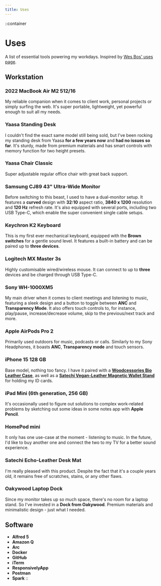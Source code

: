 ```yaml
---
title: Uses
---
```


::container
# Uses

A list of essential tools powering my workdays. Inspired by [Wes Bos' uses page](https://wesbos.com/uses).

## Workstation

### 2022 MacBook Air M2 512/16

My reliable companion when it comes to client work, personal projects or simply surfing the web. It's super portable, lightweight, yet powerful enough to suit all my needs.

### Yaasa Standing Desk

I couldn't find the exact same model still being sold, but I've been rocking my standing desk from Yaasa **for a few years now** and **had no issues so far**. It's sturdy, made from premium materials and has smart controls with memory function for two height presets.

### Yaasa Chair Classic

Super adjustable regular office chair with great back support.

### Samsung CJ89 43" Ultra-Wide Monitor

Before switching to this beast, I used to have a dual-monitor setup. It features a **curved** design with **32:10** aspect ratio, **3840 x 1200** resolution and **120 Hz** refresh rate. It's also equipped with several ports, including two USB Type-C, which enable the super convenient single cable setups.

### Keychron K2 Keyboard

This is my first ever mechanical keyboard, equipped with the **Brown switches** for a gentle sound level. It features a built-in battery and can be paired up to **three devices**.

### Logitech MX Master 3s

Highly customisable wired/wireless mouse. It can connect to up to **three** devices and be charged through USB Type-C.

### Sony WH-1000XM5

My main driver when it comes to client meetings and listening to music, featuring a sleek design and a button to toggle between **ANC** and **Transparency Mode**. It also offers touch controls to, for instance, play/pause, increase/decrease volume, skip to the previous/next track and more.

### Apple AirPods Pro 2

Primarily used outdoors for music, podcasts or calls. Similarly to my Sony Headphones, it boasts **ANC**, **Transparency mode** and touch sensors.

### iPhone 15 128 GB

Base model, nothing too fancy. I have it paired with a [**Woodcessories Bio Leather Case**](https://en.woodcessories.com/products/iphone-15-leather-case-vegan-brown), as well as a [**Satechi Vegan-Leather Magnetic Wallet Stand**](https://satechi.net/products/vegan-leather-magnetic-wallet-stand) for holding my ID cards.

### iPad Mini (6th generation, 256 GB)

It's occasionally used to figure out solutions to complex work-related problems by sketching out some ideas in some notes app with **Apple Pencil**.

### HomePod mini

It only has one use-case at the moment - listening to music. In the future, I'd like to buy another one and connect the two to my TV for a better sound experience.

### Satechi Echo-Leather Desk Mat

I'm really pleased with this product. Despite the fact that it's a couple years old, it remains free of scratches, stains, or any other flaws.

### Oakywood Laptop Dock

Since my monitor takes up so much space, there's no room for a laptop stand. So I've invested in a **Dock from Oakywood**. Premium materials and minimalistic design - just what I needed.

## Software

- **Alfred 5**
- **Amazon Q**
- **Arc**
- **Docker**
- **GitHub**
- **iTerm**
- **ResponsivelyApp**
- **Postman**
- **Spark**
::
